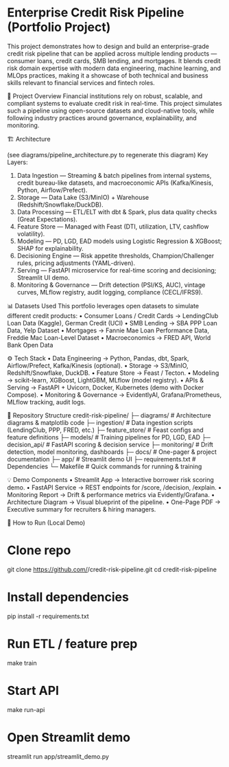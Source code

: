 # Enterprise Credit Risk Pipeline (Portfolio Project)
This project demonstrates how to design and build an enterprise-grade credit risk pipeline that can be applied across multiple lending products — consumer loans, credit cards, SMB lending, and mortgages. It blends credit risk domain expertise with modern data engineering, machine learning, and MLOps practices, making it a showcase of both technical and business skills relevant to financial services and fintech roles.
 
🎯 Project Overview
Financial institutions rely on robust, scalable, and compliant systems to evaluate credit risk in real-time. This project simulates such a pipeline using open-source datasets and cloud-native tools, while following industry practices around governance, explainability, and monitoring.
 
🏗️ Architecture

(see diagrams/pipeline_architecture.py to regenerate this diagram)
Key Layers:
1.	Data Ingestion — Streaming & batch pipelines from internal systems, credit bureau-like datasets, and macroeconomic APIs (Kafka/Kinesis, Python, Airflow/Prefect).
2.	Storage — Data Lake (S3/MinIO) + Warehouse (Redshift/Snowflake/DuckDB).
3.	Data Processing — ETL/ELT with dbt & Spark, plus data quality checks (Great Expectations).
4.	Feature Store — Managed with Feast (DTI, utilization, LTV, cashflow volatility).
5.	Modeling — PD, LGD, EAD models using Logistic Regression & XGBoost; SHAP for explainability.
6.	Decisioning Engine — Risk appetite thresholds, Champion/Challenger rules, pricing adjustments (YAML-driven).
7.	Serving — FastAPI microservice for real-time scoring and decisioning; Streamlit UI demo.
8.	Monitoring & Governance — Drift detection (PSI/KS, AUC), vintage curves, MLflow registry, audit logging, compliance (CECL/IFRS9).
 
📊 Datasets Used
This portfolio leverages open datasets to simulate different credit products:
•	Consumer Loans / Credit Cards → LendingClub Loan Data (Kaggle), German Credit (UCI)
•	SMB Lending → SBA PPP Loan Data, Yelp Dataset
•	Mortgages → Fannie Mae Loan Performance Data, Freddie Mac Loan-Level Dataset
•	Macroeconomics → FRED API, World Bank Open Data
 
⚙️ Tech Stack
•	Data Engineering → Python, Pandas, dbt, Spark, Airflow/Prefect, Kafka/Kinesis (optional).
•	Storage → S3/MinIO, Redshift/Snowflake, DuckDB.
•	Feature Store → Feast / Tecton.
•	Modeling → scikit-learn, XGBoost, LightGBM, MLflow (model registry).
•	APIs & Serving → FastAPI + Uvicorn, Docker, Kubernetes (demo with Docker Compose).
•	Monitoring & Governance → EvidentlyAI, Grafana/Prometheus, MLflow tracking, audit logs.
 
📂 Repository Structure
credit-risk-pipeline/
├─ diagrams/              # Architecture diagrams & matplotlib code
├─ ingestion/             # Data ingestion scripts (LendingClub, PPP, FRED, etc.)
├─ feature_store/         # Feast configs and feature definitions
├─ models/                # Training pipelines for PD, LGD, EAD
├─ decision_api/          # FastAPI scoring & decision service
├─ monitoring/            # Drift detection, model monitoring, dashboards
├─ docs/                  # One-pager & project documentation
├─ app/                   # Streamlit demo UI
├─ requirements.txt       # Dependencies
└─ Makefile               # Quick commands for running & training
 
💡 Demo Components
•	Streamlit App → Interactive borrower risk scoring demo.
•	FastAPI Service → REST endpoints for /score, /decision, /explain.
•	Monitoring Report → Drift & performance metrics via Evidently/Grafana.
•	Architecture Diagram → Visual blueprint of the pipeline.
•	One-Page PDF → Executive summary for recruiters & hiring managers.
 
🚀 How to Run (Local Demo)
# Clone repo
git clone https://github.com/<your-username>/credit-risk-pipeline.git
cd credit-risk-pipeline

# Install dependencies
pip install -r requirements.txt

# Run ETL / feature prep
make train

# Start API
make run-api

# Open Streamlit demo
streamlit run app/streamlit_demo.py

